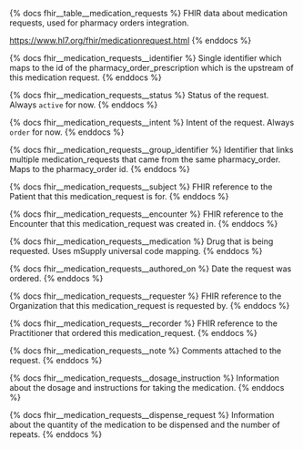 {% docs fhir__table__medication_requests %}
FHIR data about medication requests, used for pharmacy orders integration.

<https://www.hl7.org/fhir/medicationrequest.html>
{% enddocs %}

{% docs fhir__medication_requests__identifier %}
Single identifier which maps to the id of the pharmacy_order_prescription which is the upstream of this medication request.
{% enddocs %}

{% docs fhir__medication_requests__status %}
Status of the request. Always `active` for now.
{% enddocs %}

{% docs fhir__medication_requests__intent %}
Intent of the request. Always `order` for now.
{% enddocs %}

{% docs fhir__medication_requests__group_identifier %}
Identifier that links multiple medication_requests that came from the same pharmacy_order. Maps to the pharmacy_order id.
{% enddocs %}

{% docs fhir__medication_requests__subject %}
FHIR reference to the Patient that this medication_request is for.
{% enddocs %}

{% docs fhir__medication_requests__encounter %}
FHIR reference to the Encounter that this medication_request was created in.
{% enddocs %}

{% docs fhir__medication_requests__medication %}
Drug that is being requested. Uses mSupply universal code mapping.
{% enddocs %}

{% docs fhir__medication_requests__authored_on %}
Date the request was ordered.
{% enddocs %}

{% docs fhir__medication_requests__requester %}
FHIR reference to the Organization that this medication_request is requested by.
{% enddocs %}

{% docs fhir__medication_requests__recorder %}
FHIR reference to the Practitioner that ordered this medication_request.
{% enddocs %}

{% docs fhir__medication_requests__note %}
Comments attached to the request.
{% enddocs %}

{% docs fhir__medication_requests__dosage_instruction %}
Information about the dosage and instructions for taking the medication.
{% enddocs %}

{% docs fhir__medication_requests__dispense_request %}
Information about the quantity of the medication to be dispensed and the number of repeats.
{% enddocs %}
